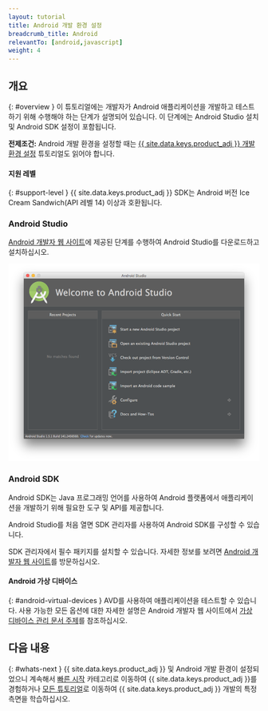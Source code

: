 ```yaml
---
layout: tutorial
title: Android 개발 환경 설정
breadcrumb_title: Android
relevantTo: [android,javascript]
weight: 4
---
```

<!-- NLS_CHARSET=UTF-8 -->
## 개요
{: #overview }
이 튜토리얼에는 개발자가 Android 애플리케이션을 개발하고 테스트하기 위해 수행해야 하는 단계가 설명되어 있습니다. 이 단계에는 Android Studio 설치 및 Android SDK 설정이 포함됩니다.

**전제조건:** Android 개발 환경을 설정할 때는 [{{ site.data.keys.product_adj }} 개발 환경 설정](../mobilefirst/) 튜토리얼도 읽어야 합니다.

#### 지원 레벨
{: #support-level }
{{ site.data.keys.product_adj }} SDK는 Android 버전 Ice Cream Sandwich(API 레벨 14) 이상과 호환됩니다.

### Android Studio
[Android 개발자 웹 사이트](http://developer.android.com/develop/index.html)에 제공된 단계를 수행하여 Android Studio를 다운로드하고 설치하십시오.

![Android SDK 구성](android-studio.png)

### Android SDK
Android SDK는 Java 프로그래밍 언어를 사용하여 Android 플랫폼에서 애플리케이션을 개발하기 위해 필요한 도구 및 API를 제공합니다.

Android Studio를 처음 열면 SDK 관리자를 사용하여 Android SDK를 구성할 수 있습니다.

SDK 관리자에서 필수 패키지를 설치할 수 있습니다. 자세한 정보를 보려면 [Android 개발자 웹 사이트](http://developer.android.com/sdk/index.html)를 방문하십시오.

#### Android 가상 디바이스
{: #android-virtual-devices }
AVD를 사용하여 애플리케이션을 테스트할 수 있습니다. 사용 가능한 모든 옵션에 대한 자세한 설명은 Android 개발자 웹 사이트에서 [가상 디바이스 관리 문서 주제](http://developer.android.com/tools/devices/index.html)를 참조하십시오.

## 다음 내용
{: #whats-next }
{{ site.data.keys.product_adj }} 및 Android 개발 환경이 설정되었으니 계속해서 [빠른 시작](../../../quick-start/android/) 카테고리로 이동하여 {{ site.data.keys.product_adj }}를 경험하거나 [모든 튜토리얼](../../../all-tutorials)로 이동하여 {{ site.data.keys.product_adj }} 개발의 특정 측면을 학습하십시오.

